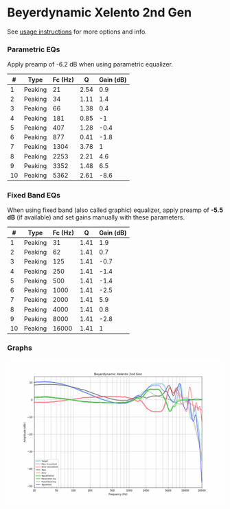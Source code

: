 # Beyerdynamic Xelento 2nd Gen
See [usage instructions](https://github.com/jaakkopasanen/AutoEq#usage) for more options and info.

### Parametric EQs
Apply preamp of -6.2 dB when using parametric equalizer.

|   # | Type    |   Fc (Hz) |    Q |   Gain (dB) |
|-----|---------|-----------|------|-------------|
|   1 | Peaking |        21 | 2.54 |         0.9 |
|   2 | Peaking |        34 | 1.11 |         1.4 |
|   3 | Peaking |        66 | 1.38 |         0.4 |
|   4 | Peaking |       181 | 0.85 |        -1   |
|   5 | Peaking |       407 | 1.28 |        -0.4 |
|   6 | Peaking |       877 | 0.41 |        -1.8 |
|   7 | Peaking |      1304 | 3.78 |         1   |
|   8 | Peaking |      2253 | 2.21 |         4.6 |
|   9 | Peaking |      3352 | 1.48 |         6.5 |
|  10 | Peaking |      5362 | 2.61 |        -8.6 |

### Fixed Band EQs
When using fixed band (also called graphic) equalizer, apply preamp of **-5.5 dB** (if available) and set gains manually with these parameters.

|   # | Type    |   Fc (Hz) |    Q |   Gain (dB) |
|-----|---------|-----------|------|-------------|
|   1 | Peaking |        31 | 1.41 |         1.9 |
|   2 | Peaking |        62 | 1.41 |         0.7 |
|   3 | Peaking |       125 | 1.41 |        -0.7 |
|   4 | Peaking |       250 | 1.41 |        -1.4 |
|   5 | Peaking |       500 | 1.41 |        -1.4 |
|   6 | Peaking |      1000 | 1.41 |        -2.5 |
|   7 | Peaking |      2000 | 1.41 |         5.9 |
|   8 | Peaking |      4000 | 1.41 |         0.8 |
|   9 | Peaking |      8000 | 1.41 |        -2.8 |
|  10 | Peaking |     16000 | 1.41 |         1   |

### Graphs
![](./Beyerdynamic%20Xelento%202nd%20Gen.png)
